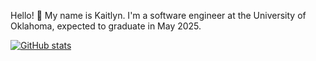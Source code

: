 Hello! 🌠
My name is Kaitlyn. I'm a software engineer at the University of Oklahoma, expected to graduate in May 2025. 

[![GitHub stats](https://github-readme-stats.vercel.app/api?username=kpe03&hide=stars&show_icons=true&theme=omni )](https://github.com/kpe03/github-readme-stats)

